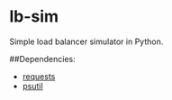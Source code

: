 # lb-sim
Simple load balancer simulator in Python.

##Dependencies:
* [requests](http://docs.python-requests.org/en/master/)
* [psutil](https://pypi.python.org/pypi/psutil)
